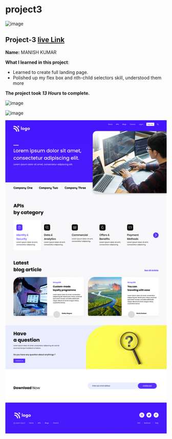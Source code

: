 # project3

![image](https://img.shields.io/badge/project-3-red)


## Project-3  [live Link](https://manicompanycustomerservicepage.netlify.app/)

**Name:**  MANISH KUMAR


**What I learned in this project**:

  - Learned to create full landing page. 
  - Polished up my flex box and nth-child selectors skill, understood them more


**The project took ***13 Hours*** to complete.** 

![image](https://img.shields.io/badge/INeuron-LearnCodeOnline-brightgreen)

![image](https://img.shields.io/badge/Full%20stack%20JS%20bootcamp-Hitesh%20Chaudhary-lightgrey)


![image](https://github.com/manish969/CompanyCustoServicePage/blob/master/project-imgs/9.png)
